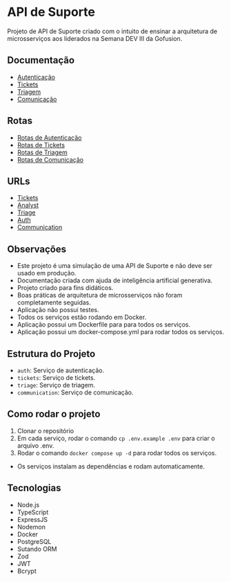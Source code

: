 # API de Suporte

Projeto de API de Suporte criado com o intuito de ensinar a arquitetura de microsserviços aos liderados na Semana DEV III da Gofusion.

## Documentação

- [Autenticação](docs/auth.md)
- [Tickets](docs/tickets.md)
- [Triagem](docs/triage.md)
- [Comunicação](docs/communication.md)

## Rotas

- [Rotas de Autenticação](docs/auth.md)
- [Rotas de Tickets](docs/tickets.md)
- [Rotas de Triagem](docs/triage.md)
- [Rotas de Comunicação](docs/communication.md)

## URLs

- [Tickets](http://localhost:8080)
- [Analyst](http://localhost:8081)
- [Triage](http://localhost:8082)
- [Auth](http://localhost:8083)
- [Communication](http://localhost:8084)

## Observações

- Este projeto é uma simulação de uma API de Suporte e não deve ser usado em produção.
- Documentação criada com ajuda de inteligência artificial generativa.
- Projeto criado para fins didáticos.
- Boas práticas de arquitetura de microsserviços não foram completamente seguidas.
- Aplicação não possui testes.
- Todos os serviços estão rodando em Docker.
- Aplicação possui um Dockerfile para para todos os serviços.
- Aplicação possui um docker-compose.yml para rodar todos os serviços.

## Estrutura do Projeto

- `auth`: Serviço de autenticação.
- `tickets`: Serviço de tickets.
- `triage`: Serviço de triagem.
- `communication`: Serviço de comunicação.

## Como rodar o projeto

1. Clonar o repositório
2. Em cada serviço, rodar o comando `cp .env.example .env` para criar o arquivo .env.
3. Rodar o comando `docker compose up -d` para rodar todos os serviços.

- Os serviços instalam as dependências e rodam automaticamente.

## Tecnologias

- Node.js
- TypeScript
- ExpressJS
- Nodemon
- Docker
- PostgreSQL
- Sutando ORM
- Zod
- JWT
- Bcrypt

